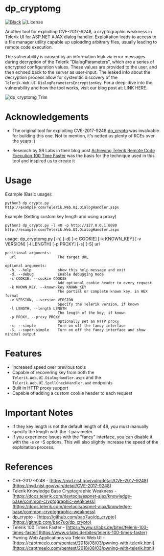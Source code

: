 # dp_cryptomg

[![Black](https://img.shields.io/badge/code%20style-black-000000.svg)](https://github.com/psf/black)
![License](https://img.shields.io/badge/license-GPLv3-FF8400.svg)

Another tool for exploiting CVE-2017-9248, a cryptographic weakness in Telerik UI for ASP.NET AJAX dialog handler. Exploitation leads to access to a file manager utility capable up uploading arbitrary files, usually leading to remote code execution.

The vulnerability is caused by an information leak via error messages during decryption of the Telerik "DialogParameters", which are a series of encrypted configuration values. These values are provided to the user, and then echoed back to the server as user-input. The leaked info about the decryption process allow for systemtic discovery of the `Telerik.Web.UI.DialogParametersEncryptionKey`. For a deep-dive into the vulnerability and how the tool works, visit our blog post at: LINK HERE.

![dp_cryptomg_Trim](https://user-images.githubusercontent.com/24899338/193930865-20e6ac1e-fdeb-4435-8415-fda74e2ade05.gif)

# Acknowledgements

* The original tool for exploiting CVE-2017-9248 [dp_crypto](https://github.com/bao7uo/dp_crypto) was invaluable for building this one. Not to mention, it's netted us plenty of RCEs over the years :)

* Research by SR Labs in their blog post [Achieving Telerik Remote Code Execution 100 Time Faster](https://www.srlabs.de/bites/telerik-100-times-faster) was the basis for the technique used in this tool and inspired us to create it

# Usage

Example (Basic usage):


```
python3 dp_crypto.py http://example.com/Telerik.Web.UI.DialogHandler.aspx
```
Example (Setting custom key length and using a proxy)

```
python3 dp_crypto.py -l 40 -p http://127.0.0.1:8080  http://example.com/Telerik.Web.UI.DialogHandler.aspx
```

usage: dp_cryptomg.py [-h] [-d] [-c COOKIE] [-k KNOWN_KEY] [-v VERSION] [-l LENGTH] [-p PROXY] [-s] [-S] url

```
positional arguments:
  url                   The target URL

optional arguments:
  -h, --help            show this help message and exit
  -d, --debug           Enable debugging mode
  -c COOKIE, --cookie COOKIE
                        Add optional cookie header to every request
  -k KNOWN_KEY, --known-key KNOWN_KEY
                        The partial or complete known key, in HEX format
  -v VERSION, --version VERSION
                        Specify the Telerik version, if known
  -l LENGTH, --length LENGTH
                        The length of the key, if known
  -p PROXY, --proxy PROXY
                        Optionally set an HTTP proxy
  -s, --simple          Turn on off the fancy interface
  -S, --super-simple    Turn on off the fancy interface and show minimal output
```

# Features
- Increased speed over previous tools
- Capable of recovering key from both the `Telerik.Web.UI.DialogHandler.aspx` and the `Telerik.Web.UI.SpellCheckHandler.axd` endpoints
- Built in HTTP proxy support
- Capable of adding a custom cookie header to each request

# Important Notes
- If they key length is not the default length of 48, you must manually specify the length with the -l parameter
- If you experience issues with the "fancy" interface, you can disable it with the -s or -S options. This will also slightly increase the speed of the exploitation process.

# References

- CVE-2017-9248 - [https://nvd.nist.gov/vuln/detail/CVE-2017-9248](https://nvd.nist.gov/vuln/detail/CVE-2017-9248)
- Telerik Knowledge Base Cryptographic Weakness - [https://docs.telerik.com/devtools/aspnet-ajax/knowledge-base/common-cryptographic-weakness](https://docs.telerik.com/devtools/aspnet-ajax/knowledge-base/common-cryptographic-weakness)
- dp_crypto - [https://github.com/bao7uo/dp_crypto](https://github.com/bao7uo/dp_crypto)
- Telerik 100 Times Faster - [https://www.srlabs.de/bites/telerik-100-times-faster](https://www.srlabs.de/bites/telerik-100-times-faster)
- Pwning Web Applications via Telerik Web UI - [https://captmeelo.com/pentest/2018/08/03/pwning-with-telerik.html](https://captmeelo.com/pentest/2018/08/03/pwning-with-telerik.html)
